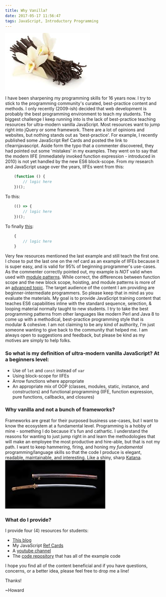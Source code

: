 ```yaml
---
title: Why Vanilla?
date: 2017-05-17 11:56:47
tags: JavaScript, Introductory Programming
---
```


![](/stuff/vanilla.jpg)

I have been sharpening my programming skills for 16 years now. I try to stick to the programming community's curated, best-practice content and methods. I only recently (2009-ish) decided that web development is probably the best programming environment to teach my students. The biggest challenge I keep running into is the lack of best-practice teaching resources for ultra-modern vanilla JavaScript. Most resources want to jump right into jQuery or some framework. There are a lot of opinions and websites, but nothing stands out as 'best-practice'. For example, I recently published some JavaScript Ref Cards and posted the link to r/learnjavascript. Aside form the typo that a commenter discovered, they had pointed out some 'mistakes' in my examples. They went on to say that the modern IIFE (immediately invoked function expression - introduced in 2010) is not yet handled by the new ES6 block-scope. From *my* research and JavaScript usage over the years, IIFEs went from this:
```javascript
    (function () {
        // logic here
    })();
```
 To this:
```javascript
    (() => {
        // logic here
    })();
```
To finally [this](http://wesbos.com/es6-block-scope-iife/):
```javascript
    {
        // logic here
    }
```

Very few resources mentioned the last example and still teach the first one. I chose to put the last one on the ref card as an example of IIFEs because it is super easy, and is valid for 95% of beginning programmer's use-cases. As the commenter correctly pointed out, my example is *NOT* valid when used with [module patterns](http://stackoverflow.com/questions/33534485/will-const-and-let-make-the-iife-pattern-unnecessary). While correct, the differences between function scope and the new block scope, hoisting, and module patterns is more of an [advanced topic](https://github.com/getify/You-Dont-Know-JS/blob/master/scope%20%26%20closures/ch3.md). The target audience of the content I am providing are beginner-intermediate programmers. So please keep that in mind as you evaluate the materials. My goal is to provide JavaScript training content that teaches ES6 capabilities inline with the standard sequence, selection, & looping material normally taught to new students. I try to take the best programming patterns from other languages like modern Perl and Java 8 to come up with a methodical, best-practice programming style that is modular & cohesive. I am not claiming to be any kind of authority, I'm just someone wanting to give back to the community that helped me. I am always open to suggestions and feedback, but please be kind as my motives are simply to help folks.

### So what is my definition of ultra-modern vanilla JavaScript? At a beginners level:
* Use of ```let``` and ```const``` instead of ```var```
* Using block-scope for IIFEs
* Arrow functions where appropriate
* An appropriate mix of OOP (classes, modules, static, instance, and constructors) and functional programming (IIFE, function expression, pure functions, callbacks, and closures)

### Why vanilla and not a bunch of frameworks?
Frameworks are great for their purposed business use-cases, but I want to know the ecosystem at a fundamental level. Programming is a hobby of mine - something I do because it's fun and cathartic. I understand the reasons for wanting to just jump right in and learn the methodologies that will make an employee the most productive and hire-able, but that is not my path. I want to keep hammering, firing, and honing my *fundamental* programming/language skills so that the code I produce is elegant, readable, maintainable, and interesting. Like a shiny, sharp [Katana](https://en.wikipedia.org/wiki/Japanese_sword).
![](/stuff/katana.jpg)

### What do I provide?
I provide four (4) resources for students:
* [This blog](https://codeelegant.github.io/archives/)
* My JavaScript [Ref Cards](https://github.com/CodeElegant/CheatSheets)
* A [youtube channel](https://www.youtube.com/watch?v=oLys9ev1tfc&t=24s&index=1&list=PLU7QZceI0qqdTctWgF8cD-AH1-vsvg8Jp)
* The [code repository](https://github.com/IntroductoryProgrammingLogic) that has all of the example code

I hope you find all of the content beneficial and if you have questions, concerns, or a better idea, please feel free to drop me a line!

Thanks!

~Howard